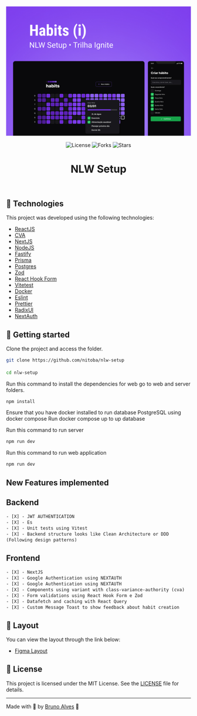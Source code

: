 <p align="center">
  <img alt="preview image" src=".github/preview.jpg">
</p>

<p align="center">
  <img  src="https://img.shields.io/static/v1?label=license&message=MIT&color=00B37E&labelColor=202024" alt="License">
  
  <img src="https://img.shields.io/github/forks/NitoBa/ignite-ds?label=forks&message=MIT&color=00B37E&labelColor=202024" alt="Forks">

  <img src="https://img.shields.io/github/stars/NitoBa/ignite-ds?label=stars&message=MIT&color=00B37E&labelColor=202024" alt="Stars">
</p>

<h1 align="center">
  NLW Setup
</h1>

<br>

## 🧪 Technologies

This project was developed using the following technologies:

- [ReactJS](https://reactjs.org/)
- [CVA](https://github.com/joe-bell/cva)
- [NextJS](https://nextjs.org/)
- [NodeJS](https://nodejs.org/en/)
- [Fastify](https://www.fastify.io/)
- [Prisma](https://www.prisma.io/)
- [Postgres](https://www.postgresql.org/)
- [Zod](https://github.com/colinhacks/zod)
- [React Hook Form](https://react-hook-form.com/)
- [Vitetest](https://vitest.dev/)
- [Docker](https://www.docker.com/)
- [Eslint](https://eslint.org/)
- [Prettier](https://prettier.io/)
- [RadixUI](https://www.radix-ui.com/)
- [NextAuth](https://next-auth.js.org/)

## 🚀 Getting started

Clone the project and access the folder.

```bash
git clone https://github.com/nitoba/nlw-setup

cd nlw-setup
```

Run this command to install the dependencies for web go to web and server folders.

```bash
npm install
```

Ensure that you have docker installed to run database PostgreSQL using docker compose
Run docker compose up to up database

Run this command to run server

```bash
npm run dev
```

Run this command to run web application

```bash
npm run dev
```

## New Features implemented

## Backend

    - [X] - JWT AUTHENTICATION
    - [X] - Es
    - [X] - Unit tests using Vitest
    - [X] - Backend structure looks like Clean Architecture or DDD (Following design patterns)

## Frontend

    - [X] - NextJS
    - [X] - Google Authentication using NEXTAUTH
    - [X] - Google Authentication using NEXTAUTH
    - [X] - Components using variant with class-variance-authority (cva)
    - [X] - Form validations using React Hook Form e Zod
    - [X] - Datafetch and caching with React Query
    - [X] - Custom Message Toast to show feedback about habit creation

## 🔖 Layout

You can view the layout through the link below:

- [Figma Layout](<https://www.figma.com/file/EXrVCr6rlVX1ZiiWNuqDJt/Habits-(i)-(Community)?t=uVx6sQLGc6rVZRae-6>)

## 📝 License

This project is licensed under the MIT License. See the [LICENSE](LICENSE) file for details.

---

Made with 💜 by [Bruno Alves](https://nito-dev.vercel.app/) 👋
